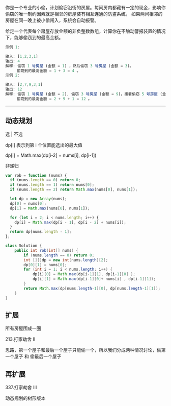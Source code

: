你是一个专业的小偷，计划偷窃沿街的房屋。每间房内都藏有一定的现金，影响你偷窃的唯一制约因素就是相邻的房屋装有相互连通的防盗系统，
如果两间相邻的房屋在同一晚上被小偷闯入，系统会自动报警。

给定一个代表每个房屋存放金额的非负整数数组，计算你在不触动警报装置的情况下，能够偷窃到的最高金额。

```javascript
示例 1:

输入: [1,2,3,1]
输出: 4
解释: 偷窃 1 号房屋 (金额 = 1) ，然后偷窃 3 号房屋 (金额 = 3)。
     偷窃到的最高金额 = 1 + 3 = 4 。
示例 2:

输入: [2,7,9,3,1]
输出: 12
解释: 偷窃 1 号房屋 (金额 = 2), 偷窃 3 号房屋 (金额 = 9)，接着偷窃 5 号房屋 (金额 = 1)。
     偷窃到的最高金额 = 2 + 9 + 1 = 12 。
```

---

## 动态规划

选 | 不选

dp[i] 表示到第 i 个位置能选出的最大值

dp[i] = Math.max(dp[i-2] + nums[i], dp[i-1])

非递归

```javascript
var rob = function (nums) {
  if (nums.length == 0) return 0;
  if (nums.length == 1) return nums[0];
  if (nums.length == 2) return Math.max(nums[0], nums[1]);

  let dp = new Array(nums);
  dp[0] = nums[0];
  dp[1] = Math.max(nums[0], nums[1]);

  for (let i = 2; i < nums.length; i++) {
    dp[i] = Math.max(dp[i - 1], dp[i - 2] + nums[i]);
  }
  return dp[nums.length - 1];
};
```

```java
class Solution {
    public int rob(int[] nums) {
        if (nums.length == 0) return 0;
        int [][]dp = new int[nums.length][2];
        dp[0][1] = nums[0];
        for (int i = 1; i < nums.length; i++) {
            dp[i][0] = Math.max(dp[i-1][1], dp[i-1][0] );
            dp[i][1] = Math.max(dp[i-1][0]+ nums[i] , dp[i-1][1]);
        }
        return Math.max(dp[nums.length-1][0], dp[nums.length-1][1]);
    }
}
```

## 扩展

所有房屋围成一圈

213.打家劫舍 II

思路，第一个屋子和最后一个屋子只能偷一个，所以我们分成两种情况讨论，偷第一个屋子 和 偷最后一个屋子

## 再扩展

337.打家劫舍 III

动态规划的树形版本
